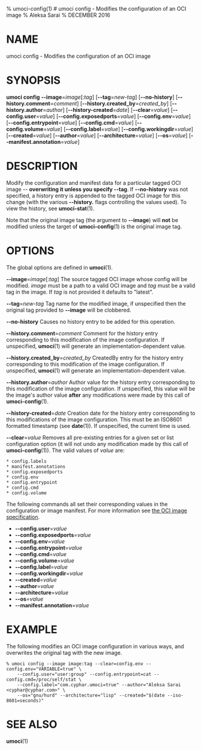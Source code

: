 % umoci-config(1) # umoci config - Modifies the configuration of an OCI image
% Aleksa Sarai
% DECEMBER 2016
# NAME
umoci config - Modifies the configuration of an OCI image

# SYNOPSIS
**umoci config**
**--image**=*image*[:*tag*]
[**--tag**=*new-tag*]
[**--no-history**]
[**--history.comment**=*comment*]
[**--history.created_by**=*created_by*]
[**--history.author**=*author*]
[**--history-created**=*date*]
[**--clear**=*value*]
[**--config.user**=*value*]
[**--config.exposedports**=*value*]
[**--config.env**=*value*]
[**--config.entrypoint**=*value*]
[**--config.cmd**=*value*]
[**--config.volume**=*value*]
[**--config.label**=*value*]
[**--config.workingdir**=*value*]
[**--created**=*value*]
[**--author**=*value*]
[**--architecture**=*value*]
[**--os**=*value*]
[**--manifest.annotation**=*value*]

# DESCRIPTION
Modify the configuration and manifest data for a particular tagged OCI image --
**overwriting it unless you specify --tag**. If **--no-history** was not
specified, a history entry is appended to the tagged OCI image for this change
(with the various **--history.** flags controlling the values used). To view
the history, see **umoci-stat**(1).

Note that the original image tag (the argument to **--image**) will **not** be
modified unless the target of **umoci-config**(1) is the original image tag.

# OPTIONS
The global options are defined in **umoci**(1).

**--image**=*image*[:*tag*]
  The source tagged OCI image whose config will be modified. *image* must be
  a path to a valid OCI image and *tag* must be a valid tag in the image. If
  *tag* is not provided it defaults to "latest".

**--tag**=*new-tag*
  Tag name for the modified image, if unspecified then the original tag
  provided to **--image** will be clobbered.

**--no-history**
  Causes no history entry to be added for this operation.

**--history.comment**=*comment*
  Comment for the history entry corresponding to this modification of the image
  configuration. If unspecified, **umoci**(1) will generate an
  implementation-dependent value.

**--history.created_by**=*created_by*
  CreatedBy entry for the history entry corresponding to this modification of
  the image configuration. If unspecified, **umoci**(1) will generate an
  implementation-dependent value.

**--history.author**=*author*
  Author value for the history entry corresponding to this modification of the
  image configuration. If unspecified, this value will be the image's author
  value **after** any modifications were made by this call of
  **umoci-config**(1).

**--history-created**=*date*
  Creation date for the history entry corresponding to this modifications of
  the image configuration. This must be an ISO8601 formatted timestamp (see
  **date**(1)). If unspecified, the current time is used.

**--clear**=*value*
  Removes all pre-existing entries for a given set or list configuration option
  (it will not undo any modification made by this call of **umoci-config**(1)).
  The valid values of *value* are:

    * config.labels
    * manifest.annotations
    * config.exposedports
    * config.env
    * config.entrypoint
    * config.cmd
    * config.volume

The following commands all set their corresponding values in the configuration
or image manifest. For more information see [the OCI image specification][1].

* **--config.user**=*value*
* **--config.exposedports**=*value*
* **--config.env**=*value*
* **--config.entrypoint**=*value*
* **--config.cmd**=*value*
* **--config.volume**=*value*
* **--config.label**=*value*
* **--config.workingdir**=*value*
* **--created**=*value*
* **--author**=*value*
* **--architecture**=*value*
* **--os**=*value*
* **--manifest.annotation**=*value*

# EXAMPLE

The following modifies an OCI image configuration in various ways, and
overwrites the original tag with the new image.

```
% umoci config --image image:tag --clear=config.env --config.env="VARIABLE=true" \
	--config.user="user:group" --config.entrypoint=cat --config.cmd=/proc/self/stat \
	--config.label="com.cyphar.umoci=true" --author="Aleksa Sarai <cyphar@cyphar.com>" \
	--os="gnu/hurd" --architecture="lisp" --created="$(date --iso-8601=seconds)"
```

# SEE ALSO
**umoci**(1)

[1]: https://github.com/opencontainers/image-spec
